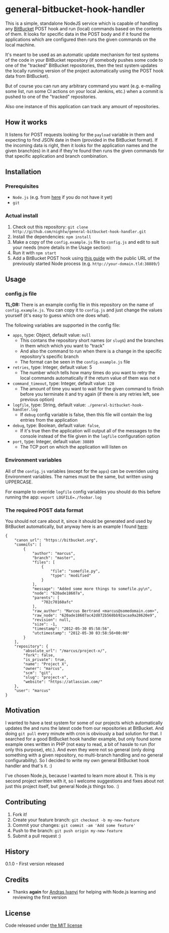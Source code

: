 # general-bitbucket-hook-handler

This is a simple, standalone NodeJS service which is capable of handling any [BitBucket](https://bitbucket.org) POST hook and run (local) commands based on the contents of them. It looks for specific data in the POST body and if it found the applications which are configured then runs the given commands on the local machine.

It's meant to be used as an automatic update mechanism for test systems of the code in your BitBucket repository (if somebody pushes some code to one of the "tracked" BitBucket repositories, then the test system updates the locally running version of the project automatically using the POST hook data from BitBucket).

But of course you can run any arbitrary command you want (e.g. e-mailing some list, run some CI actions on your local Jenkins, etc.) when a commit is pushed to one of the "tracked" repositories.

Also one instance of this application can track any amount of repositories.

## How it works

It listens for POST requests looking for the `payload` variable in them and expecting to find JSON date in them (provided in the BitBucket format). If the incoming data is right, then it looks for the application names and the given branch(es) in it and if they're found then runs the given commands for that specific application and branch combination.

## Installation

### Prerequisites

* `Node.js` (e.g. from [here](http://nodejs.org/) if you do not have it yet)
* `git`

### Actual install

1. Check out this repository: `git clone http://github.com/nightw/general-bitbucket-hook-handler.git`
1. Install the dependencies: `npm install`
1. Make a copy of the `config.example.js` file to `config.js` and edit to suit your needs (more details in the Usage section):
1. Run it with `npm start`
1. Add a BitBucket POST hook using [this guide](https://confluence.atlassian.com/display/BITBUCKET/POST+hook+management) with the public URL of the previously started Node process (e.g. `http://your-domain.tld:38889/`)

## Usage

### config.js file

**TL;DR:** There is an example config file in this repository on the name of `config.example.js`. You can copy it to `config.js` and just change the values yourself (it's easy to guess which one does what).

The following variables are supported in the config file:

* `apps`, type: Object, default value: `null`
  * This contans the repository short names (or `slug`s) and the branches in them which which you want to "track"
  * And also the command to run when there is a change in the specific repository's specific branch
  * The format can be seen in the `config.example.js` file
* `retries`, type: Integer, default value: 5
   * The number which tells how many times do you want to retry the local commands automatically if the return value of them was not `0`
* `command_timeout`, type: Integer, default value: `120`
   * The amount of time you want to wait for the given command to finish before you terminate it and try again (if there is any retries left, see previous option)
* `logfile`, type: String, default value: `./general-bitbucket-hook-handler.log`
   * If `debug` config variable is false, then this file will contain the log entries from the application
* `debug`, type: Boolean, default value: `false`,
   * If it's true then the application will output all of the messages to the console instead of the file given in the `logfile` configuration option
* `port`, type: Integer, default value: `38889`
   * The TCP port on which the application will listen on

### Environment variables

All of the `config.js` variables (except for the `apps`) can be overriden using Environment variables. The names must be the same, but written using UPPERCASE.

For example to override `logfile` config variables you should do this before running the app: `export LOGFILE=./foobar.log`

### The required POST data format

You should not care about it, since it should be generated and used by BitBucket automatically, but anyway here is an example I found [here](https://confluence.atlassian.com/display/BITBUCKET/POST+hook+management):

```
{
    "canon_url": "https://bitbucket.org",
    "commits": [
        {
            "author": "marcus",
            "branch": "master",
            "files": [
                {
                    "file": "somefile.py",
                    "type": "modified"
                }
            ],
            "message": "Added some more things to somefile.py\n",
            "node": "620ade18607a",
            "parents": [
                "702c70160afc"
            ],
            "raw_author": "Marcus Bertrand <marcus@somedomain.com>",
            "raw_node": "620ade18607ac42d872b568bb92acaa9a28620e9",
            "revision": null,
            "size": -1,
            "timestamp": "2012-05-30 05:58:56",
            "utctimestamp": "2012-05-30 03:58:56+00:00"
        }
    ],
    "repository": {
        "absolute_url": "/marcus/project-x/",
        "fork": false,
        "is_private": true,
        "name": "Project X",
        "owner": "marcus",
        "scm": "git",
        "slug": "project-x",
        "website": "https://atlassian.com/"
    },
    "user": "marcus"
}
```

## Motivation

I wanted to have a test system for some of our projects which automatically updates the and runs the latest code from our repositories at BitBucket. And doing `git pull` every minute with cron is obviously a bad solution for that. I searched for a good BitBucket hook handler example, but only found some example ones written in PHP (not easy to read, a bit of hassle to run (for only this purpose), etc.). And even they were not so general (only doing something with a given repository, no multi-branch handling and no general configurability). So I decided to write my own general BitBucket hook handler and that's it. :)

I've chosen Node.js, because I wanted to learn more about it. This is my second project written with it, so I welcome suggestions and fixes about not just this project itself, but general Node.js things too. :)

## Contributing

1. Fork it!
1. Create your feature branch: `git checkout -b my-new-feature`
1. Commit your changes: `git commit -am 'Add some feature'`
1. Push to the branch: `git push origin my-new-feature`
1. Submit a pull request :)

## History

0.1.0 - First version released

## Credits

* Thanks **again** for [Andras Ivanyi](https://github.com/andyskw) for helping with Node.js learning and reviewing the first version

## License

Code released under [the MIT license](LICENSE)
